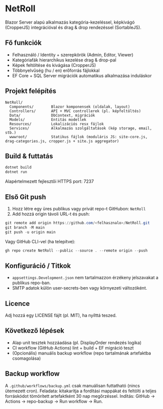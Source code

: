 # NetRoll

Blazor Server alapú alkalmazás kategória-kezeléssel, képkivágó (CropperJS) integrációval és drag & drop rendezéssel (SortableJS).

## Fő funkciók
- Felhasználó / Identity + szerepkörök (Admin, Editor, Viewer)
- Kategóriafák hierarchikus kezelése drag & drop-pal
- Képek feltöltése és kivágása (CropperJS)
- Többnyelvűség (hu / en) erőforrás fájlokkal
- EF Core + SQL Server migrációk automatikus alkalmazása induláskor

## Projekt felépítés
```
NetRoll/
  Components/        Blazor komponensek (oldalak, layout)
  Controllers/       API + MVC controllerek (pl. képfeltöltés)
  Data/              DbContext, migrációk
  Models/            Entitás modellek
  Resources/         Lokalizációs resx fájlok
  Services/          Alkalmazás szolgáltatások (kép storage, email, stb.)
  wwwroot/           Statikus fájlok (moduláris JS: site-core.js, drag-categories.js, cropper.js + site.js aggregator)
```

## Build & futtatás
```powershell
dotnet build
dotnet run
```
Alapértelmezett fejlesztői HTTPS port: 7237

## Első Git push
1. Hozz létre egy üres publikus vagy privát repo-t GitHubon: `NetRoll`
2. Add hozzá origin távoli URL-t és push:
```powershell
git remote add origin https://github.com/<felhasznalo>/NetRoll.git
git branch -M main
git push -u origin main
```
Vagy GitHub CLI-vel (ha telepítve):
```powershell
gh repo create NetRoll --public --source . --remote origin --push
```

## Konfiguráció / Titkok
- `appsettings.Development.json` nem tartalmazzon érzékeny jelszavakat a publikus repo-ban.
- SMTP adatok külön user-secrets-ben vagy környezeti változóként.

## Licence
Adj hozzá egy LICENSE fájlt (pl. MIT), ha nyílttá teszed.

## Következő lépések
- Alap unit tesztek hozzáadása (pl. DisplayOrder rendezés logika)
- CI workflow (GitHub Actions) lint + build + EF migráció teszt
 - (Opcionális) manuális backup workflow (repo tartalmának artefaktba csomagolása)

## Backup workflow
A `.github/workflows/backup.yml` csak manuálisan futtatható (nincs ütemezett cron). Feladata: kitakarítja a fordítási mappákat és feltölti a teljes forráskódot tömörített artefaktként 30 nap megőrzéssel.
Indítás: GitHub → Actions → repo-backup → Run workflow → Run.

